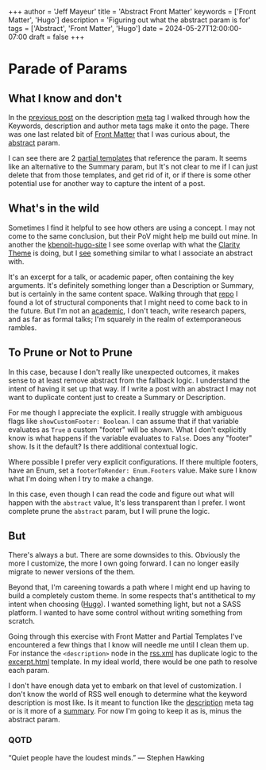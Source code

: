 +++
author = 'Jeff Mayeur'
title = 'Abstract Front Matter'
keywords = ['Front Matter', 'Hugo']
description = 'Figuring out what the abstract param is for'
tags = ['Abstract', 'Front Matter', 'Hugo']
date = 2024-05-27T12:00:00-07:00
draft = false
+++

# Parade of Params

## What I know and don't
In the [previous post](/posts/05-2024/meta-description/) on the description [meta](https://developer.mozilla.org/en-US/docs/Web/HTML/Element/meta) tag I walked through how the Keywords, description and author meta tags make it onto the page. There was one last related bit of [Front Matter](https://gohugo.io/content-management/front-matter/#readout) that I was curious about, the [abstract](https://github.com/chipzoller/hugo-clarity/blob/8412edb369414537eabc4de1ecf6f3b8edf70c50/README.md?plain=1#L273) param.

I can see there are 2 [partial templates](https://github.com/search?q=repo%3Achipzoller%2Fhugo-clarity%20abstract&type=code) that reference the param. It seems like an alternative to the Summary param, but It's not clear to me if I can just delete that from those templates, and get rid of it, or if there is some other potential use for another way to capture the intent of a post.

## What's in the wild
Sometimes I find it helpful to see how others are using a concept. I may not come to the same conclusion, but their PoV might help me build out mine. In another the [kbenoit-hugo-site](https://github.com/search?q=repo%3Akbenoit%2Fkbenoit-hugo-site%20abstract&type=code) I see some overlap with what the [Clarity Theme](https://themes.gohugo.io/themes/hugo-clarity/) is doing, but I [see](https://github.com/kbenoit/kbenoit-hugo-site/blob/5168262ff710329c0e88761236ff34ec87f2a5d8/themes/academic/archetypes/talk/index.md?plain=1#L15) something similar to what I associate an abstract with.

It's an excerpt for a talk, or academic paper, often containing the key arguments. It's definitely something longer than a Description or Summary, but is certainly in the same content space. Walking through that [repo](https://github.com/kbenoit/kbenoit-hugo-site) I found a lot of structural components that I might need to come back to in the future. But I'm not an [academic](https://themes.gohugo.io/themes/theme-academic-cv/), I don't teach, write research papers, and as far as formal talks; I'm squarely in the realm of extemporaneous rambles.

## To Prune or Not to Prune
In this case, because I don't really like unexpected outcomes, it makes sense to at least remove abstract from the fallback logic.  I understand the intent of having it set up that way. If I write a post with an abstract I may not want to duplicate content just to create a Summary or Description. 

For me though I appreciate the explicit. I really struggle with ambiguous flags like `showCustomFooter: Boolean`. I can assume that if that variable evaluates as `True` a custom "footer" will be shown. What I don't explicitly know is what happens if the variable evaluates to `False`. Does any "footer" show. Is it the default? Is there additional contextual logic.

Where possible I prefer very explicit configurations. If there multiple footers, have an Enum, set a `footerToRender: Enum.Footers` value. Make sure I know what I'm doing when I try to make a change.

In this case, even though I can read the code and figure out what will happen with the `abstract` value, It's less transparent than I prefer. I wont complete prune the `abstract` param, but I will prune the logic.

## But
There's always a but. There are some downsides to this. Obviously the more I customize, the more I own going forward. I can no longer easily migrate to newer versions of the them.

Beyond that, I'm careening towards a path where I might end up having to build a completely custom theme. In some respects that's antithetical to my intent when choosing ([Hugo](https://gohugo.io)). I wanted something light, but not a SASS platform. I wanted to have some control without writing something from scratch.

Going through this exercise with Front Matter and Partial Templates I've encountered a few things that I know will needle me until I clean them up. For instance the `<description>` node in the [rss.xml](https://github.com/jmayeur/i-guess-that-works/blob/main/layouts/_default/rss.xml) has duplicate logic to the [excerpt.html](https://github.com/jmayeur/i-guess-that-works/blob/main/layouts/partials/excerpt.html) template.  In my ideal world, there would be one path to resolve each param. 

I don't have enough data yet to embark on that level of customization. I don't know the world of RSS well enough to determine what the keyword description is most like. Is it meant to function like the [description](/posts/05-2024/meta-description/) meta tag or is it more of a [summary](/posts/05-2024/summing-it-up). For now I'm going to keep it as is, minus the abstract param.

### QOTD
“Quiet people have the loudest minds.”
― Stephen Hawking